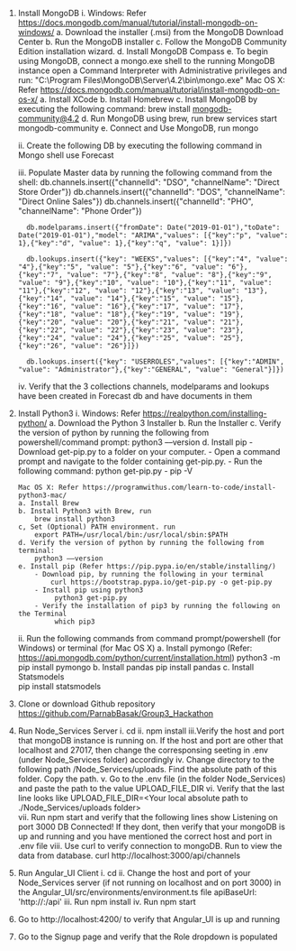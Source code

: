 1. Install MongoDB
  i. Windows: Refer https://docs.mongodb.com/manual/tutorial/install-mongodb-on-windows/
    a. Download the installer (.msi) from the MongoDB Download Center
    b. Run the MongoDB installer
    c. Follow the MongoDB Community Edition installation wizard.
    d. Install MongoDB Compass
    e. To begin using MongoDB, connect a mongo.exe shell to the running MongoDB instance 
       open a Command Interpreter with Administrative privileges and run:
            "C:\Program Files\MongoDB\Server\4.2\bin\mongo.exe"
       Mac OS X: Refer https://docs.mongodb.com/manual/tutorial/install-mongodb-on-os-x/
        a. Install XCode
        b. Install Homebrew
        c. Install MongoDB by executing the following command:
            brew install mongodb-community@4.2
        d. Run MongoDB using brew, run 
            brew services start mongodb-community
        e. Connect and Use MongoDB, run
            mongo        
             
    ii. Create the following DB by executing the following command in Mongo shell
         use Forecast

    iii. Populate Master data by running the following command from the shell:
         db.channels.insert({"channelId": "DSO", "channelName": "Direct Store Order"})
         db.channels.insert({"channelId": "DOS", "channelName": "Direct Online Sales"})
         db.channels.insert({"channelId": "PHO", "channelName": "Phone Order"}) 

         db.modelparams.insert({"fromDate": Date("2019-01-01"),"toDate": Date("2019-01-01"),"model": "ARIMA","values": [{"key":"p", "value": 1},{"key":"d", "value": 1},{"key":"q", "value": 1}]})

         db.lookups.insert({"key": "WEEKS","values": [{"key":"4", "value": "4"},{"key":"5", "value": "5"},{"key":"6", "value": "6"},{"key":"7", "value": "7"},{"key":"8", "value": "8"},{"key":"9", "value": "9"},{"key":"10", "value": "10"},{"key":"11", "value": "11"},{"key":"12", "value": "12"},{"key":"13", "value": "13"},{"key":"14", "value": "14"},{"key":"15", "value": "15"},{"key":"16", "value": "16"},{"key":"17", "value": "17"},{"key":"18", "value": "18"},{"key":"19", "value": "19"},{"key":"20", "value": "20"},{"key":"21", "value": "21"},{"key":"22", "value": "22"},{"key":"23", "value": "23"},{"key":"24", "value": "24"},{"key":"25", "value": "25"},{"key":"26", "value": "26"}]}) 

         db.lookups.insert({"key": "USERROLES","values": [{"key":"ADMIN", "value": "Administrator"},{"key":"GENERAL", "value": "General"}]})

    iv. Verify that the 3 collections channels, modelparams and lookups have been created in Forecast db and have documents in them   

2. Install Python3
    i. Windows: Refer https://realpython.com/installing-python/
       a. Download the Python 3 Installer
       b. Run the Installer
       c. Verify the version of python by running the following from powershell/command prompt:
           python3 ––version
       d. Install pip
           - Download get-pip.py to a folder on your computer.
           - Open a command prompt and navigate to the folder containing get-pip.py.
           - Run the following command:
               python get-pip.py
           - pip -V         

       Mac OS X: Refer https://programwithus.com/learn-to-code/install-python3-mac/
       a. Install Brew
       b. Install Python3 with Brew, run
           brew install python3
       c, Set (Optional) PATH environment. run
           export PATH=/usr/local/bin:/usr/local/sbin:$PATH
       d. Verify the version of python by running the following from terminal:
           python3 ––version    
       e. Install pip (Refer https://pip.pypa.io/en/stable/installing/)
           - Download pip, by running the following in your terminal
               curl https://bootstrap.pypa.io/get-pip.py -o get-pip.py
           - Install pip using python3
                python3 get-pip.py    
           - Verify the installation of pip3 by running the following on the Terminal
                which pip3

    ii. Run the following commands from command prompt/powershell (for Windows) or terminal (for Mac OS X)
       a. Install pymongo (Refer: https://api.mongodb.com/python/current/installation.html)
           python3 -m pip install pymongo
       b. Install pandas
           pip install pandas
       c. Install Statsmodels    
           pip install statsmodels

3. Clone or download Github repository https://github.com/ParnabBasak/Group3_Hackathon

4. Run Node_Services Server
    i.  cd <Path to your local Node_Server folder>
    ii. npm install
    iii.Verify the host and port that mongoDB instance is running on. If the host and port are other that localhost and 27017, then change the corresponsing seeting in .env (under Node_Services folder) accordingly
    iv. Change directory to the following path /Node_Services/uploads. Find the absolute path of this folder. Copy the path.
    v. Go to the .env file (in the folder Node_Services) and paste the path to the value UPLOAD_FILE_DIR
    vi. Verify that the last line looks like
        UPLOAD_FILE_DIR=<Your local absolute path to ./Node_Services/uploads folder>  
    vii. Run npm start and verify that the following lines show 
               Listening on port 3000
               DB Connected!
         If they dont, then verify that your mongoDB is up and running and you have mentioned the correct host and port in .env file
    viii. Use curl to verify connection to mongoDB. Run to view the data from database.
          curl http://localhost:3000/api/channels       

5. Run Angular_UI Client
    i. cd <Path to your local Angular_UI folder>
    ii. Change the host and port of your Node_Services server (if not running on localhost and on port 3000) in the Angular_UI/src/environments/environment.ts file
        apiBaseUrl: 'http://<your host>:<your port>/api' 
    iii. Run npm install
    iv. Run npm start    

6. Go to http://localhost:4200/ to verify that Angular_UI is up and running

7. Go to the Signup page and verify that the Role dropdown is populated
           
          

